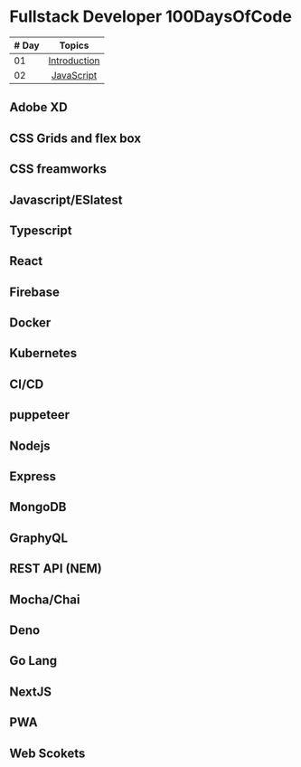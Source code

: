 # Fullstack Developer 100DaysOfCode

| # Day |     Topics               |
| ----- | :----------------------: |
| 01    | [Introduction](./REAdME.md) |
| 02    | [JavaScript](./REAdME.md) |


## Adobe XD
## CSS Grids and flex box
## CSS freamworks
## Javascript/ESlatest
## Typescript
## React
## Firebase 
## Docker
## Kubernetes
## CI/CD 
## puppeteer
## Nodejs
## Express
## MongoDB
## GraphyQL
## REST API (NEM)
## Mocha/Chai
## Deno
## Go Lang
## NextJS
## PWA
## Web Scokets